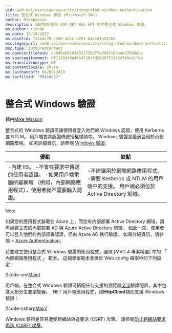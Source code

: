 ```yaml
---
uid: web-api/overview/security/integrated-windows-authentication
title: 整合式 Windows 驗證 |Microsoft Docs
author: MikeWasson
description: 描述如何使用 ASP.NET Web API 中的整合式 Windows 驗證。
ms.author: riande
ms.date: 12/18/2012
ms.assetid: 71ee4c78-c500-4d1c-b761-b4e161a291b5
msc.legacyurl: /web-api/overview/security/integrated-windows-authentication
msc.type: authoredcontent
ms.openlocfilehash: ce845eb6c914321736d77e989f10344eb7596eba
ms.sourcegitcommit: 0f1119340e4464720cfd16d0ff15764746ea1fea
ms.translationtype: MT
ms.contentlocale: zh-TW
ms.lasthandoff: 04/09/2019
ms.locfileid: "59416827"
---
```

# <a name="integrated-windows-authentication"></a>整合式 Windows 驗證

藉由[Mike Wasson](https://github.com/MikeWasson)

整合式的 Windows 驗證可讓使用者登入他們的 Windows 認證，使用 Kerberos 或 NTLM。 用戶端會將認證傳送授權標頭中。 Windows 驗證是最適合用於內部網路環境。 如需詳細資訊，請參閱 [Windows 驗證](https://www.iis.net/configreference/system.webserver/security/authentication/windowsauthentication)。

| 優點 | 缺點 |
| --- | --- |
| -內建 IIS。 -不會在要求中傳送的使用者認證。 -如果用戶端電腦所屬網域 （例如，內部網路應用程式），使用者就不需要輸入認證。 | -不建議用於網際網路應用程式。 -需要 Kerberos 或 NTLM 的用戶端中的支援。 用戶端必須位於 Active Directory 網域。 |

> [!NOTE]
> 如果您的應用程式裝載在 Azure 上，而您有內部部署 Active Directory 網域，請考慮建立您的內部部署 AD 與 Azure Active Directory 同盟。 如此一來，使用者可以登入他們的內部部署認證，但由 Azure AD 執行驗證。 如需詳細資訊，請參閱 < [Azure Authentication](../../../visual-studio/overview/2012/windows-azure-authentication.md)。


若要建立使用整合式 Windows 驗證的應用程式，選取 [MVC 4 專案精靈] 中的 「 內部網路應用程式 」 範本。 這個專案範本會置於 Web.config 檔案中的下列設定：

[!code-xml[Main](integrated-windows-authentication/samples/sample1.xml)]

用戶端，在整合式 Windows 驗證可搭配任何支援的瀏覽器[交涉](http://www.ietf.org/rfc/rfc4559.txt)驗證配置，其中包含大部分主要瀏覽器。 .NET 用戶端應用程式，如**HttpClient**類別支援 Windows 驗證：

[!code-csharp[Main](integrated-windows-authentication/samples/sample2.cs)]

Windows 驗證是容易遭受跨網站偽造要求 (CSRF) 攻擊。 請參閱[防止跨網站要求偽造 (CSRF) 攻擊](preventing-cross-site-request-forgery-csrf-attacks.md)。
